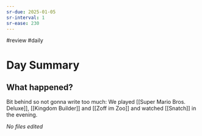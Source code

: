 ```yaml
---
sr-due: 2025-01-05
sr-interval: 1
sr-ease: 230
---
```


#review #daily 

# Day Summary
## What happened?
Bit behind so not gonna write too much:
We played [[Super Mario Bros. Deluxe]], [[Kingdom Builder]] and [[Zoff im Zoo]] and watched [[Snatch]] in the evening.

*No files edited*